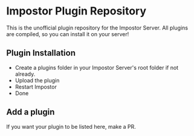 # Impostor Plugin Repository
This is the unofficial plugin repository for the Impostor Server. All plugins are compiled, so you can install it on your server!

## Plugin Installation
* Create a plugins folder in your Impostor Server's root folder if not already.
* Upload the plugin
* Restart Impostor
* Done

## Add a plugin
If you want your plugin to be listed here, make a PR.
